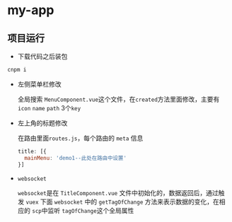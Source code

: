 #  my-app

## 项目运行

- 下载代码之后装包

```javascript
cnpm i
```

- 左侧菜单栏修改

  全局搜索 `MenuComponent.vue`这个文件，在`created`方法里面修改，主要有`icon` `name` `path` 3个`key`

- 左上角的标题修改

  在路由里面`routes.js`，每个路由的 `meta` 信息

  ```JavaScript
  title: [{
  	mainMenu: 'demo1--此处在路由中设置'
  }]
  ```

  

- `websocket`

  `websocket`是在 `TitleComponent.vue` 文件中初始化的，数据返回后，通过触发 `vuex` 下面 `websocket` 中的 `getTagOfChange` 方法来表示数据的变化，在相应的 `scp`中监听 `tagOfChange`这个全局属性